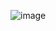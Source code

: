 ![image](https://github.com/KrishanMihiranga/css-positioning/assets/119467538/17578471-2281-4c66-ba9f-59932d892c85)
